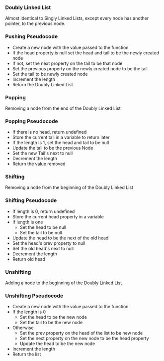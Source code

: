 ### Doubly Linked List

Almost identical to Singly Linked Lists, except every node has another pointer, to the previous node.

### Pushing Pseudocode

-   Create a new node with the value passed to the function
-   If the head property is null set the head and tail to be the newly created node
-   If not, set the next property on the tail to be that node
-   Set the previous property on the newly created node to be the tail
-   Set the tail to be newly created node
-   Increment the length
-   Return the Doubly Linked List

### Popping

Removing a node from the end of the Doubly Linked List

### Popping Pseudocode

-   If there is no head, return undefined
-   Store the current tail in a variable to return later
-   If the length is 1, set the head and tail to be null
-   Update the tail to be the previous Node
-   Set the new Tail's next to null
-   Decrement the length
-   Return the value removed

### Shifting

Removing a node from the beginning of the Doubly Linked List

### Shifting Pseudocode

-   If length is 0, return undefined
-   Store the current head property in a variable
-   If length is one
    -   Set the head to be null
    -   Set the tail to be null
-   Update the head to be the next of the old head
-   Set the head's prev property to null
-   Set the old head's next to null
-   Decrement the length
-   Return old head

### Unshifting

Adding a node to the beginning of the Doubly Linked List

### Unshifting Pseudocode

-   Create a new node with the value passed to the function
-   If the length is 0
    -   Set the head to be the new node
    -   Set the tail to be the new node
-   Otherwise
    -   Set the prev property on the head of the list to be new node
    -   Set the next property on the new node to be the head property
    -   Update the head to be the new node
-   Increment the length
-   Return the list
